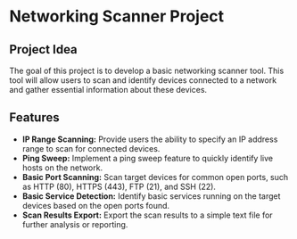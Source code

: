 # Networking Scanner Project

## Project Idea

The goal of this project is to develop a basic networking scanner tool. This tool will allow users to scan and identify devices connected to a network and gather essential information about these devices.

## Features

- **IP Range Scanning:** Provide users the ability to specify an IP address range to scan for connected devices.
- **Ping Sweep:** Implement a ping sweep feature to quickly identify live hosts on the network.
- **Basic Port Scanning:** Scan target devices for common open ports, such as HTTP (80), HTTPS (443), FTP (21), and SSH (22).
- **Basic Service Detection:** Identify basic services running on the target devices based on the open ports found.
- **Scan Results Export:** Export the scan results to a simple text file for further analysis or reporting.


